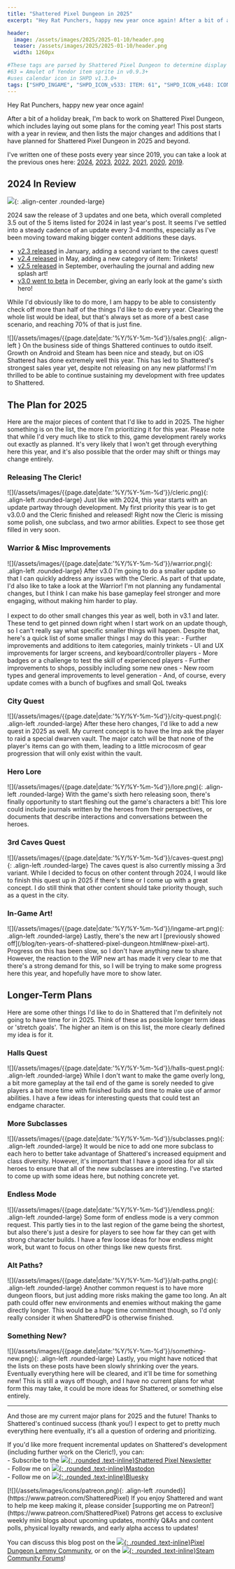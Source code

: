 ```yaml
---
title: "Shattered Pixel Dungeon in 2025"
excerpt: "Hey Rat Punchers, happy new year once again! After a bit of a holiday break, I'm back to work on Shattered Pixel Dungeon, which includes laying out some plans for the coming year! This post starts with a year in review, and then lists the major changes and additions that I have planned for Shattered Pixel Dungeon in 2025 and beyond."

header:
  image: /assets/images/2025/2025-01-10/header.png
  teaser: /assets/images/2025/2025-01-10/header.png
  width: 1260px

#These tags are parsed by Shattered Pixel Dungeon to determine display in its news feed
#63 = Amulet of Yendor item sprite in v0.9.3+
#uses calendar icon in SHPD v1.3.0+
tags: ["SHPD_INGAME", "SHPD_ICON_v533: ITEM: 61", "SHPD_ICON_v648: ICON: CALENDAR"]
---
```


Hey Rat Punchers, happy new year once again!

After a bit of a holiday break, I'm back to work on Shattered Pixel Dungeon, which includes laying out some plans for the coming year! This post starts with a year in review, and then lists the major changes and additions that I have planned for Shattered Pixel Dungeon in 2025 and beyond.

I've written one of these posts every year since 2019, you can take a look at the previous ones here: [2024](/blog/shattered-pixel-dungeon-in-2024.html), [2023](/blog/shattered-pixel-dungeon-in-2023.html), [2022](/blog/shattered-pixel-dungeon-in-2022.html), [2021](/blog/shattered-pixel-dungeon-in-2021.html), [2020](/blog/shattered-pixel-dungeon-in-2020.html), [2019](/blog/shattered-pixel-dungeon-in-2019.html).

## 2024 In Review

![](/assets/images/{{page.date|date:'%Y/%Y-%m-%d'}}/2024.png){: .align-center .rounded-large}

2024 saw the release of 3 updates and one beta, which overall completed 3.5 out of the 5 items listed for 2024 in last year's post. It seems I've settled into a steady cadence of an update every 3-4 months, especially as I've been moving toward making bigger content additions these days.

- [v2.3 released](/blog/shattered-pixel-dungeon-v230.html) in January, adding a second variant to the caves quest!
- [v2.4 released](/blog/shattered-pixel-dungeon-v240.html) in May, adding a new category of item: Trinkets!
- [v2.5 released](/blog/shattered-pixel-dungeon-v250.html) in September, overhauling the journal and adding new splash art!
- [v3.0 went to beta](/blog/coming-soon-to-shattered-the-cleric.html) in December, giving an early look at the game's sixth hero!

While I'd obviously like to do more, I am happy to be able to consistently check off more than half of the things I'd like to do every year. Clearing the whole list would be ideal, but that's always set as more of a best case scenario, and reaching 70% of that is just fine.

<div markdown="1" class="img-text">
![](/assets/images/{{page.date|date:'%Y/%Y-%m-%d'}}/sales.png){: .align-left } On the business side of things Shattered continues to outdo itself. Growth on Android and Steam has been nice and steady, but on iOS Shattered has done extremely well this year. This has led to Shattered's strongest sales year yet, despite not releasing on any new platforms! I'm thrilled to be able to continue sustaining my development with free updates to Shattered.
</div>

## The Plan for 2025

Here are the major pieces of content that I'd like to add in 2025. The higher something is on the list, the more I'm prioritizing it for this year. Please note that while I'd very much like to stick to this, game development rarely works out exactly as planned. It's very likely that I won't get through everything here this year, and it's also possible that the order may shift or things may change entirely.

### Releasing The Cleric!
<div markdown="1" class="head-img-text">
![](/assets/images/{{page.date|date:'%Y/%Y-%m-%d'}}/cleric.png){: .align-left .rounded-large}
Just like with 2024, this year starts with an update partway through development. My first priority this year is to get v3.0.0 and the Cleric finished and released! Right now the Cleric is missing some polish, one subclass, and two armor abilities. Expect to see those get filled in very soon.
</div>

### Warrior & Misc Improvements
<div markdown="1" class="head-img-text">
![](/assets/images/{{page.date|date:'%Y/%Y-%m-%d'}}/warrior.png){: .align-left .rounded-large}
After v3.0 I'm going to do a smaller update so that I can quickly address any issues with the Cleric. As part of that update, I'd also like to take a look at the Warrior! I'm not planning any fundamental changes, but I think I can make his base gameplay feel stronger and more engaging, without making him harder to play.
</div>
<br>
I expect to do other small changes this year as well, both in v3.1 and later. These tend to get pinned down right when I start work on an update though, so I can't really say what specific smaller things will happen. Despite that, here's a quick list of some smaller things I may do this year:
- Further improvements and additions to item categories, mainly trinkets
- UI and UX improvements for larger screens, and keyboard/controller players
- More badges or a challenge to test the skill of experienced players
- Further improvements to shops, possibly including some new ones
- New room types and general improvements to level generation
- And, of course, every update comes with a bunch of bugfixes and small QoL tweaks

### City Quest
<div markdown="1" class="head-img-text">
![](/assets/images/{{page.date|date:'%Y/%Y-%m-%d'}}/city-quest.png){: .align-left .rounded-large}
After these hero changes, I'd like to add a new quest in 2025 as well. My current concept is to have the Imp ask the player to raid a special dwarven vault. The major catch will be that none of the player's items can go with them, leading to a little microcosm of gear progression that will only exist within the vault.
</div>

### Hero Lore
<div markdown="1" class="head-img-text">
![](/assets/images/{{page.date|date:'%Y/%Y-%m-%d'}}/lore.png){: .align-left .rounded-large}
With the game's sixth hero releasing soon, there's finally opportunity to start fleshing out the game's characters a bit! This lore could include journals written by the heroes from their perspectives, or documents that describe interactions and conversations between the heroes.
</div>

### 3rd Caves Quest
<div markdown="1" class="head-img-text">
![](/assets/images/{{page.date|date:'%Y/%Y-%m-%d'}}/caves-quest.png){: .align-left .rounded-large}
The caves quest is also currently missing a 3rd variant. While I decided to focus on other content through 2024, I would like to finish this quest up in 2025 if there's time or I come up with a great concept. I do still think that other content should take priority though, such as a quest in the city.
</div>

### In-Game Art!
<div markdown="1" class="head-img-text">
![](/assets/images/{{page.date|date:'%Y/%Y-%m-%d'}}/ingame-art.png){: .align-left .rounded-large}
Lastly, there's the new art I [previously showed off](/blog/ten-years-of-shattered-pixel-dungeon.html#new-pixel-art). Progress on this has been slow, so I don't have anything new to share. However, the reaction to the WIP new art has made it very clear to me that there's a strong demand for this, so I will be trying to make some progress here this year, and hopefully have more to show later.
</div>

## Longer-Term Plans

Here are some other things I'd like to do in Shattered that I'm definitely not going to have time for in 2025. Think of these as possible longer term ideas or 'stretch goals'. The higher an item is on this list, the more clearly defined my idea is for it.

### Halls Quest
<div markdown="1" class="head-img-text">
![](/assets/images/{{page.date|date:'%Y/%Y-%m-%d'}}/halls-quest.png){: .align-left .rounded-large}
While I don't want to make the game overly long, a bit more gameplay at the tail end of the game is sorely needed to give players a bit more time with finished builds and time to make use of armor abilities. I have a few ideas for interesting quests that could test an endgame character. 
</div>

### More Subclasses
<div markdown="1" class="head-img-text">
![](/assets/images/{{page.date|date:'%Y/%Y-%m-%d'}}/subclasses.png){: .align-left .rounded-large}
It would be nice to add one more subclass to each hero to better take advantage of Shattered's increased equipment and class diversity. However, it's important that I have a good idea for all six heroes to ensure that all of the new subclasses are interesting. I've started to come up with some ideas here, but nothing concrete yet.
</div>

### Endless Mode
<div markdown="1" class="head-img-text">
![](/assets/images/{{page.date|date:'%Y/%Y-%m-%d'}}/endless.png){: .align-left .rounded-large}
Some form of endless mode is a very common request. This partly ties in to the last region of the game being the shortest, but also there's just a desire for players to see how far they can get with strong character builds. I have a few loose ideas for how endless might work, but want to focus on other things like new quests first.
</div>

### Alt Paths?
<div markdown="1" class="head-img-text">
![](/assets/images/{{page.date|date:'%Y/%Y-%m-%d'}}/alt-paths.png){: .align-left .rounded-large}
Another common request is to have more dungeon floors, but just adding more risks making the game too long. An alt path could offer new environments and enemies without making the game directly longer. This would be a huge time commitment though, so I'd only really consider it when ShatteredPD is otherwise finished.
</div>

### Something New?
<div markdown="1" class="head-img-text">
![](/assets/images/{{page.date|date:'%Y/%Y-%m-%d'}}/something-new.png){: .align-left .rounded-large}
Lastly, you might have noticed that the lists on these posts have been slowly shrinking over the years. Eventually everything here will be cleared, and it'll be time for something new! This is still a ways off though, and I have no current plans for what form this may take, it could be more ideas for Shattered, or something else entirely.
</div>

---

And those are my current major plans for 2025 and the future! Thanks to Shattered's continued success (thank you!) I expect to get to pretty much everything here eventually, it's all a question of ordering and prioritizing.

If you'd like more frequent incremental updates on Shattered's development (including further work on the Cleric!), you can:<br>- Subscribe to the [![](/assets/images/icons/avatar.png){: .rounded .text-inline}Shattered Pixel Newsletter](/newsletter)<br>- Follow me on [![](/assets/images/icons/mastodon.png){: .rounded .text-inline}Mastodon](https://mastodon.gamedev.place/@ShatteredPixel)<br>- Follow me on [![](/assets/images/icons/bluesky.png){: .rounded .text-inline}Bluesky](https://bsky.app/profile/shatteredpixel.com)

<div markdown="1" style="display: inline-block;">
[![](/assets/images/icons/patreon.png){: .align-left .rounded}](https://www.patreon.com/ShatteredPixel) If you enjoy Shattered and want to help me keep making it, please consider [supporting me on Patreon!](https://www.patreon.com/ShatteredPixel) Patrons get access to exclusive weekly mini blogs about upcoming updates, monthly Q&As and content polls, physical loyalty rewards, and early alpha access to updates!
</div>

You can discuss this blog post on the [![](/assets/images/icons/lemmy.png){: .rounded .text-inline}Pixel Dungeon Lemmy Community](https://lemmy.world/post/24123474), or on the [![](/assets/images/icons/steam.png){: .rounded .text-inline}Steam Community Forums](https://steamcommunity.com/app/1769170/eventcomments/592886010360106641)!